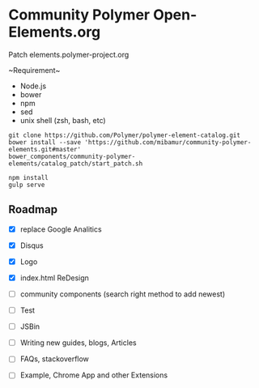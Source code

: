 # Community Polymer Open-Elements.org

Patch elements.polymer-project.org

~Requirement~
- Node.js
- bower 
- npm
- sed
- unix shell (zsh, bash, etc)

```
git clone https://github.com/Polymer/polymer-element-catalog.git
bower install --save 'https://github.com/mibamur/community-polymer-elements.git#master'
bower_components/community-polymer-elements/catalog_patch/start_patch.sh

npm install
gulp serve
```

## Roadmap

 - [x] replace Google Analitics
 - [x] Disqus
 - [x] Logo
 - [x] index.html ReDesign
 - [ ] community components (search right method to add newest)
 - [ ] Test
 - [ ] JSBin
 - [ ] Writing new guides, blogs, Articles
 - [ ] FAQs, stackoverflow
 - [ ] Example, Chrome App and other Extensions


